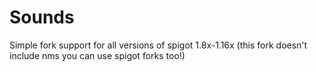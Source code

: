 # Sounds
Simple fork support for all versions of spigot 1.8x-1.16x (this fork doesn't include nms you can use spigot forks too!)
